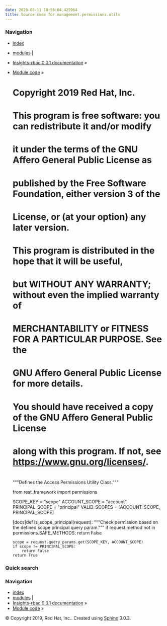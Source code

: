```yaml
---
date: 2020-08-11 18:56:04.425964
title: Source code for management.permissions.utils
---
```

### Navigation

  - [index](../../../../genindex/ "General Index")
  - [modules](../../../../py-modindex/ "Python Module Index") |
  - [Insights-rbac 0.0.1 documentation](../../../../index/) »
  - [Module code](../../../index/) »


    #
    # Copyright 2019 Red Hat, Inc.
    #
    # This program is free software: you can redistribute it and/or modify
    # it under the terms of the GNU Affero General Public License as
    # published by the Free Software Foundation, either version 3 of the
    # License, or (at your option) any later version.
    #
    # This program is distributed in the hope that it will be useful,
    # but WITHOUT ANY WARRANTY; without even the implied warranty of
    # MERCHANTABILITY or FITNESS FOR A PARTICULAR PURPOSE.  See the
    # GNU Affero General Public License for more details.
    #
    # You should have received a copy of the GNU Affero General Public License
    # along with this program.  If not, see <https://www.gnu.org/licenses/>.
    #
    """Defines the Access Permissions Utility Class."""
    
    from rest_framework import permissions
    
    SCOPE_KEY = "scope"
    ACCOUNT_SCOPE = "account"
    PRINCIPAL_SCOPE = "principal"
    VALID_SCOPES = [ACCOUNT_SCOPE, PRINCIPAL_SCOPE]
    
    
    [docs]def is_scope_principal(request):
        """Check permission based on the defined scope principal query param."""
        if request.method not in permissions.SAFE_METHODS:
            return False
    
        scope = request.query_params.get(SCOPE_KEY, ACCOUNT_SCOPE)
        if scope != PRINCIPAL_SCOPE:
            return False
        return True

### Quick search

### Navigation

  - [index](../../../../genindex/ "General Index")
  - [modules](../../../../py-modindex/ "Python Module Index") |
  - [Insights-rbac 0.0.1 documentation](../../../../index/) »
  - [Module code](../../../index/) »

© Copyright 2019, Red Hat, Inc.. Created using
[Sphinx](http://sphinx-doc.org/) 3.0.3.